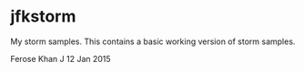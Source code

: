 # jfkstorm

My storm samples. This contains a basic working version of storm samples. 

Ferose Khan J
12 Jan 2015


